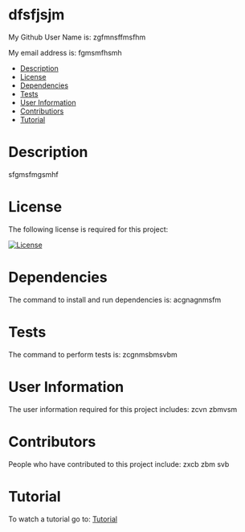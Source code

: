 # dfsfjsjm 

My Github User Name is: zgfmnsffmsfhm

My email address is:  fgmsmfhsmh

- [Description](#description)
- [License](#license)
- [Dependencies](#dependencies)
- [Tests](#tests)
- [User Information](#user-information)
- [Contributiors](#contributors)
- [Tutorial](#tutorial)


# Description
sfgmsfmgsmhf

# License

The following license is required for this project:

[![License](https://img.shields.io/badge/License-BSD_3--Clause-blue.svg)](https://opensource.org/licenses/BSD-3-Clause)

# Dependencies

The command to install and run dependencies is:  acgnagnmsfm

# Tests

The command to perform tests is: zcgnmsbmsvbm 

# User Information

The user information required for this project includes:  zcvn zbmvsm 

# Contributors

People who have contributed to this project include:  zxcb zbm svb 

# Tutorial

To watch a tutorial go to: [Tutorial](https://drive.google.com/file/d/1LjaQCh3HJhDLVsbCyV528F1Dm_kp9ZFq/view?usp=sharing)

